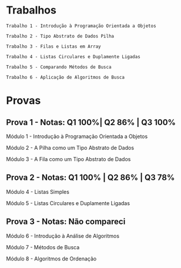 # Trabalhos

    Trabalho 1 - Introdução à Programação Orientada a Objetos
    
    Trabalho 2 - Tipo Abstrato de Dados Pilha
    
    Trabalho 3 - Filas e Listas em Array
    
    Trabalho 4 - Listas Circulares e Duplamente Ligadas
    
    Trabalho 5 - Comparando Métodos de Busca
    
    Trabalho 6 - Aplicação de Algoritmos de Busca

# Provas

## Prova 1 - Notas: Q1 100%| Q2 86% | Q3 100%

Módulo 1 - Introdução à Programação Orientada a Objetos

Módulo 2 - A Pilha como um Tipo Abstrato de Dados

Módulo 3 - A Fila como um Tipo Abstrato de Dados

## Prova 2 - Notas: Q1 100% | Q2 86% | Q3 78%

Módulo 4 - Listas Simples

Módulo 5 - Listas Circulares e Duplamente Ligadas

## Prova 3 - Notas: Não compareci

Módulo 6 - Introdução à Análise de Algoritmos

Módulo 7 - Métodos de Busca

Módulo 8 - Algoritmos de Ordenação
